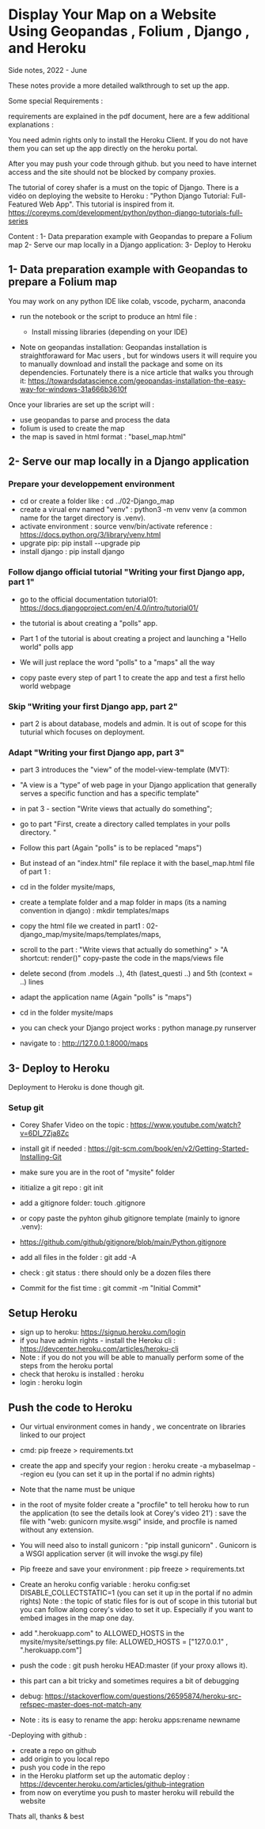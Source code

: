 
# Display Your Map on a Website Using Geopandas , Folium , Django , and Heroku

Side notes,  2022 - June

These notes provide a more detailed walkthrough to set up the app. 

Some special Requirements :

requirements are explained in the pdf document, here are a few additional explanations : 

You need admin rights only to install the Heroku Client. If you do not have them you can set up the app directly on the heroku portal.

After you may push your code through github. but you need to have  internet access and the site should not be blocked by company proxies.  

The tutorial of corey shafer is a must on the topic of Django. There is a vidéo on deploying the website to Heroku : "Python Django Tutorial: Full-Featured Web App". This tutorial is inspired from it.
https://coreyms.com/development/python/python-django-tutorials-full-series


Content : 
1- Data preparation example with Geopandas to prepare a Folium map
2- Serve our map locally in a Django application:
3- Deploy to Heroku


## 1- Data preparation example with Geopandas to prepare a Folium map

You may work on any python IDE like colab, vscode, pycharm, anaconda

- run the notebook or the script to produce an html file :
  - Install missing libraries (depending on your IDE)
  
- Note on geopandas installation:
Geopandas installation is straightforaward for Mac users , but for windows users it will require you to manually download and install the package and some on its dependencies. Fortunately there is a nice article that walks you through it: https://towardsdatascience.com/geopandas-installation-the-easy-way-for-windows-31a666b3610f

Once your libraries are set up the script will :
  - use geopandas to parse and process the data
  - folium is used to create the map
  - the map is saved in html format : "basel_map.html"

## 2- Serve our map locally in a Django application

### Prepare your developpement environment

- cd or create a folder like : cd ../02-Django_map
- create a virual env named "venv" : python3 -m venv venv (a common name for the target directory is .venv).
- activate environment : source venv/bin/activate
reference : https://docs.python.org/3/library/venv.html
- upgrate pip: pip install --upgrade pip
- install django : pip install django


### Follow django official tutorial "Writing your first Django app, part 1"

- go to the official documentation tutorial01:  <https://docs.djangoproject.com/en/4.0/intro/tutorial01/>
- the tutorial is about creating a "polls" app. 
- Part 1 of the tutorial is about creating a project and launching a "Hello world" polls app
- We will just replace the word "polls" to a "maps" all the way

- copy paste every step of part 1 to create the app and test a first hello world webpage

### Skip "Writing your first Django app, part 2"

- part 2 is about database, models and admin. It is out of scope for this tuturial which focuses on deployment. 
  
### Adapt "Writing your first Django app, part 3"

- part 3 introduces the "view" of the model-view-template (MVT):
- "A view is a “type” of web page in your Django application that generally serves a specific function and has a specific template"
  
- in pat 3 - section "Write views that actually do something";
- go to part "First, create a directory called templates in your polls directory. "
- Follow this part (Again "polls" is to be replaced "maps")
- But instead of an "index.html" file replace it with the basel_map.html file of part 1 :
  
- cd in the folder mysite/maps,
- create a template folder and a map folder in maps (its a naming convention in django) :  mkdir templates/maps
- copy the html file we created in part1 :  02-django_map/mysite/maps/templates/maps,
- scroll to the part : "Write views that actually do something" > "A shortcut: render()"
copy-paste the code in the maps/views file
- delete second (from .models ..), 4th (latest_questi ..) and 5th (context = ..) lines
- adapt the application name (Again "polls" is "maps")
- cd in the folder mysite/maps
- you can check your Django project works : python manage.py runserver
- navigate to : http://127.0.0.1:8000/maps

## 3- Deploy to Heroku
  
Deployment to Heroku is done though git. 

### Setup git

- Corey Shafer Video on the topic : <https://www.youtube.com/watch?v=6DI_7Zja8Zc>

- install git if needed : <https://git-scm.com/book/en/v2/Getting-Started-Installing-Git>
- make sure you are in the root of "mysite" folder
- ititialize a git repo : git init
- add a gitignore folder: touch .gitignore
- or copy paste the pyhton gihub gitignore template (mainly to ignore .venv): 
- https://github.com/github/gitignore/blob/main/Python.gitignore
- add all files in the folder : git add -A
- check : git status : there should only be a dozen files there
- Commit for the fist time : git commit -m "Initial Commit"

## Setup Heroku

- sign up to heroku: <https://signup.heroku.com/login>
- if you have admin rights - install the Heroku cli : <https://devcenter.heroku.com/articles/heroku-cli>
- Note : if you do not you will be able to manually perform some of the steps from the heroku portal
- check that heroku is installed : heroku
- login : heroku login

## Push the code to Heroku 

- Our virtual environment comes in handy , we concentrate on libraries linked to our project
- cmd: pip freeze > requirements.txt  
- create the app and specify your region : heroku create -a mybaselmap --region eu (you can set it up in the portal if no admin rights)
- Note that the name must be unique
- in the root of mysite folder create a "procfile" to tell heroku how to run the application (to see the details look at Corey's video 21') : save the file with "web: gunicorn mysite.wsgi" inside, and procfile is named without any extension.
- You will need also to install gunicorn : "pip install gunicorn" . Gunicorn is a WSGI application server (it will invoke the wsgi.py file)
- Pip freeze and save your environment : pip freeze > requirements.txt
- Create an heroku config variable : heroku config:set DISABLE_COLLECTSTATIC=1 (you can set it up in the portal if no admin rights) Note : the topic of static files for is out of scope in this tutorial but you can follow along corey's video to set it up. Especially if you want to embed images in the map one day.  
- add ".herokuapp.com" to ALLOWED_HOSTS in the mysite/mysite/settings.py file: 
ALLOWED_HOSTS = ["127.0.0.1" , ".herokuapp.com"]
- push the code : git push heroku HEAD:master (if your proxy allows it).
- this part can a bit tricky and sometimes requires a bit of debugging
- debug: <https://stackoverflow.com/questions/26595874/heroku-src-refspec-master-does-not-match-any>  

- Note : its is easy to rename the app: heroku apps:rename newname

-Deploying with github :  
  - create a repo on github 
  - add origin to you local repo 
  - push you code in the repo 
  - in the Heroku platform set up the automatic deploy : 
  https://devcenter.heroku.com/articles/github-integration
  - from now on everytime you push to master heroku will rebuild the website



Thats all, thanks & best 




